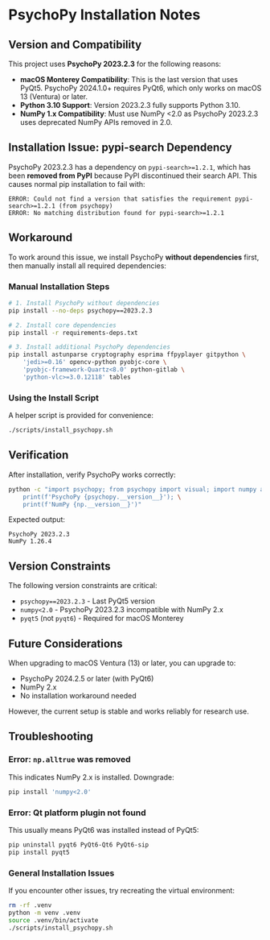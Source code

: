 # PsychoPy Installation Notes

## Version and Compatibility

This project uses **PsychoPy 2023.2.3** for the following reasons:

- **macOS Monterey Compatibility**: This is the last version that uses PyQt5. PsychoPy 2024.1.0+ requires PyQt6, which only works on macOS 13 (Ventura) or later.
- **Python 3.10 Support**: Version 2023.2.3 fully supports Python 3.10.
- **NumPy 1.x Compatibility**: Must use NumPy <2.0 as PsychoPy 2023.2.3 uses deprecated NumPy APIs removed in 2.0.

## Installation Issue: pypi-search Dependency

PsychoPy 2023.2.3 has a dependency on `pypi-search>=1.2.1`, which has been **removed from PyPI** because PyPI discontinued their search API. This causes normal pip installation to fail with:

```
ERROR: Could not find a version that satisfies the requirement pypi-search>=1.2.1 (from psychopy)
ERROR: No matching distribution found for pypi-search>=1.2.1
```

## Workaround

To work around this issue, we install PsychoPy **without dependencies** first, then manually install all required dependencies:

### Manual Installation Steps

```bash
# 1. Install PsychoPy without dependencies
pip install --no-deps psychopy==2023.2.3

# 2. Install core dependencies
pip install -r requirements-deps.txt

# 3. Install additional PsychoPy dependencies
pip install astunparse cryptography esprima ffpyplayer gitpython \
    'jedi>=0.16' opencv-python pyobjc-core \
    'pyobjc-framework-Quartz<8.0' python-gitlab \
    'python-vlc>=3.0.12118' tables
```

### Using the Install Script

A helper script is provided for convenience:

```bash
./scripts/install_psychopy.sh
```

## Verification

After installation, verify PsychoPy works correctly:

```bash
python -c "import psychopy; from psychopy import visual; import numpy as np; \
    print(f'PsychoPy {psychopy.__version__}'); \
    print(f'NumPy {np.__version__}')"
```

Expected output:
```
PsychoPy 2023.2.3
NumPy 1.26.4
```

## Version Constraints

The following version constraints are critical:

- `psychopy==2023.2.3` - Last PyQt5 version
- `numpy<2.0` - PsychoPy 2023.2.3 incompatible with NumPy 2.x
- `pyqt5` (not `pyqt6`) - Required for macOS Monterey

## Future Considerations

When upgrading to macOS Ventura (13) or later, you can upgrade to:
- PsychoPy 2024.2.5 or later (with PyQt6)
- NumPy 2.x
- No installation workaround needed

However, the current setup is stable and works reliably for research use.

## Troubleshooting

### Error: `np.alltrue` was removed

This indicates NumPy 2.x is installed. Downgrade:
```bash
pip install 'numpy<2.0'
```

### Error: Qt platform plugin not found

This usually means PyQt6 was installed instead of PyQt5:
```bash
pip uninstall pyqt6 PyQt6-Qt6 PyQt6-sip
pip install pyqt5
```

### General Installation Issues

If you encounter other issues, try recreating the virtual environment:
```bash
rm -rf .venv
python -m venv .venv
source .venv/bin/activate
./scripts/install_psychopy.sh
```